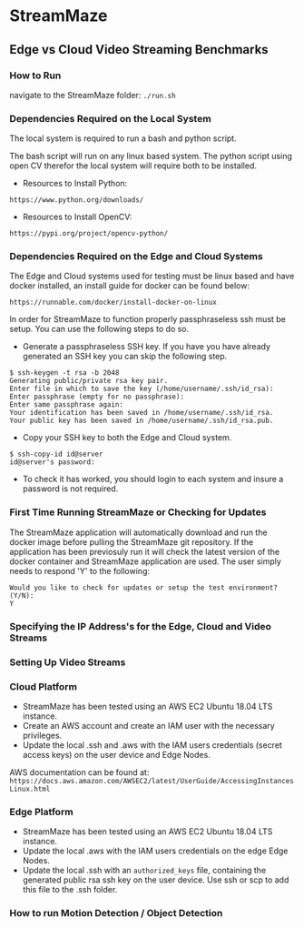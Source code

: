 # StreamMaze
## Edge vs Cloud Video Streaming Benchmarks

### How to Run
navigate to the StreamMaze folder:
```./run.sh```

### Dependencies Required on the Local System
The local system is required to run a bash and python script. 

The bash script will run on any linux based system. The python script using open CV therefor the local system will require both to be installed.

* Resources to Install Python:
```
https://www.python.org/downloads/
```
* Resources to Install OpenCV: 
```
https://pypi.org/project/opencv-python/
```

### Dependencies Required on the Edge and Cloud Systems
The Edge and Cloud systems used for testing must be linux based and have docker installed, an install guide for docker can be found below:
```
https://runnable.com/docker/install-docker-on-linux
```
In order for StreamMaze to function properly passphraseless ssh must be setup. You can use the following steps to do so.
* Generate a passphraseless SSH key. If you have you have already generated an SSH key you can skip the following step. 
```
$ ssh-keygen -t rsa -b 2048
Generating public/private rsa key pair.
Enter file in which to save the key (/home/username/.ssh/id_rsa): 
Enter passphrase (empty for no passphrase): 
Enter same passphrase again: 
Your identification has been saved in /home/username/.ssh/id_rsa.
Your public key has been saved in /home/username/.ssh/id_rsa.pub.
```
* Copy your SSH key to both the Edge and Cloud system.
```
$ ssh-copy-id id@server
id@server's password: 
```
* To check it has worked, you should login to each system and insure a password is not required.

### First Time Running StreamMaze or Checking for Updates
The StreamMaze application will automatically download and run the docker image before pulling the StreamMaze git repository. If the application has been previosuly run it will check the latest version of the docker container and StreamMaze application are used. The user simply needs to respond 'Y' to the following:
```
Would you like to check for updates or setup the test environment? (Y/N):
Y 
```
### Specifying the IP Address's for the Edge, Cloud and Video Streams


### Setting Up Video Streams

### Cloud Platform
* StreamMaze has been tested using an AWS EC2 Ubuntu 18.04 LTS instance.
* Create an AWS account and create an IAM user with the necessary privileges.
* Update the local .ssh and .aws with the IAM users credentials (secret access keys) on the user device and Edge Nodes.

AWS documentation can be found at: 
```https://docs.aws.amazon.com/AWSEC2/latest/UserGuide/AccessingInstancesLinux.html```

### Edge Platform
* StreamMaze has been tested using an AWS EC2 Ubuntu 18.04 LTS instance.
* Update the local .aws with the IAM users credentials on the edge Edge Nodes.
* Update the local .ssh with an `authorized_keys` file, containing the generated public rsa ssh key on the user device. Use ssh or scp to add this file to the .ssh folder.


### How to run Motion Detection / Object Detection


